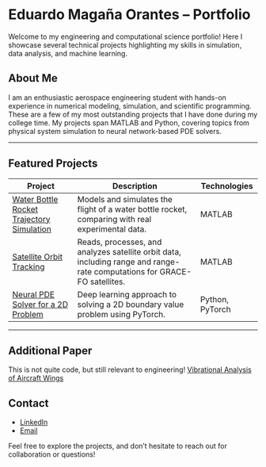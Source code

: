 # Eduardo Magaña Orantes – Portfolio

Welcome to my engineering and computational science portfolio! Here I showcase several technical projects highlighting my skills in simulation, data analysis, and machine learning.

## About Me

I am an enthusiastic aerospace engineering student with hands-on experience in numerical modeling, simulation, and scientific programming. These are a few of my most outstanding projects that I have done during my college time. My projects span MATLAB and Python, covering topics from physical system simulation to neural network-based PDE solvers.

---

## Featured Projects

| Project | Description | Technologies |
| ------- | ----------- | ------------ |
| [Water Bottle Rocket Trajectory Simulation](./water-bottle-rocket/) | Models and simulates the flight of a water bottle rocket, comparing with real experimental data. | MATLAB |
| [Satellite Orbit Tracking](./satellite-orbit-tracking/) | Reads, processes, and analyzes satellite orbit data, including range and range-rate computations for GRACE-FO satellites. | MATLAB |
| [Neural PDE Solver for a 2D Problem](./neural-pde-solver/) | Deep learning approach to solving a 2D boundary value problem using PyTorch. | Python, PyTorch |

---

## Additional Paper

This is not quite code, but still relevant to engineering!
[Vibrational Analysis of Aircraft Wings](./APPM_3310_Project.pdf)

## Contact

- [LinkedIn](https://www.linkedin.com/in/eduardo-magana-orantes-47667130b/)
- [Email](emaganaorantes1@gmail.com)

Feel free to explore the projects, and don’t hesitate to reach out for collaboration or questions!
